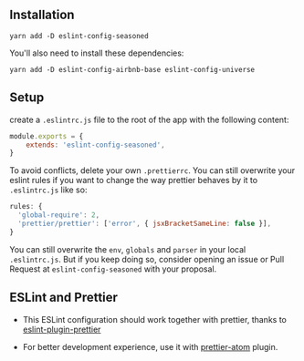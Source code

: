 ## Installation

```
yarn add -D eslint-config-seasoned
```

You'll also need to install these dependencies:

```
yarn add -D eslint-config-airbnb-base eslint-config-universe
```

## Setup

create a `.eslintrc.js` file to the root of the app with the following content:

```js
module.exports = {
    extends: 'eslint-config-seasoned',
}
```

To avoid conflicts, delete your own `.prettierrc`. You can still overwrite your eslint rules if you want to change the way prettier behaves by it to `.eslintrc.js` like so:

```js
rules: {
  'global-require': 2,
  'prettier/prettier': ['error', { jsxBracketSameLine: false }],
}
```

You can still overwrite the `env`, `globals` and `parser` in your local
`.eslintrc.js`. But if you keep doing so, consider opening an issue or Pull Request
at `eslint-config-seasoned` with your proposal.

## ESLint and Prettier

-   This ESLint configuration should work together with prettier, thanks to [eslint-plugin-prettier](prettier.io/docs/en/eslint.html#use-eslint-to-run-prettier)

-   For better development experience, use it with [prettier-atom](https://github.com/prettier/prettier-atom) plugin.
